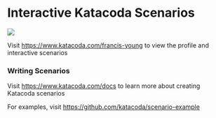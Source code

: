 # Interactive Katacoda Scenarios

[![](http://shields.katacoda.com/katacoda/francis-young/count.svg)](https://www.katacoda.com/francis-young "Get your profile on Katacoda.com")

Visit https://www.katacoda.com/francis-young to view the profile and interactive scenarios

### Writing Scenarios
Visit https://www.katacoda.com/docs to learn more about creating Katacoda scenarios

For examples, visit https://github.com/katacoda/scenario-example
